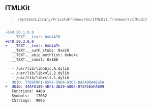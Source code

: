 ## ITMLKit

> `/System/Library/PrivateFrameworks/ITMLKit.framework/ITMLKit`

```diff

-640.20.1.0.0
-  __TEXT.__text: 0xb4478
+640.30.3.0.0
+  __TEXT.__text: 0xb447c
   __TEXT.__auth_stubs: 0xe20
   __TEXT.__objc_methlist: 0xbc4c
   __TEXT.__const: 0x188

   - /usr/lib/libobjc.A.dylib
   - /usr/lib/libxml2.2.dylib
   - /usr/lib/libxslt.1.dylib
-  UUID: 7789F0F1-6594-39EA-92C3-8A2A9DA4E85A
+  UUID: 44AF0189-4DF1-3B39-A804-072F565FAB99
   Functions: 4469
   Symbols:   17032
   CStrings:  9065

```
